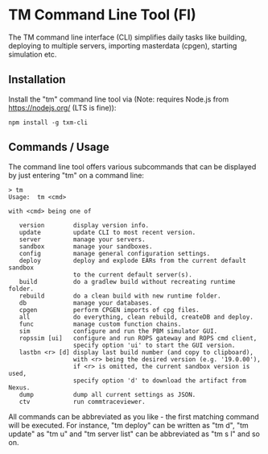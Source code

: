 # TM Command Line Tool (FI)
The TM command line interface (CLI) simplifies daily tasks like building, deploying to multiple servers, importing masterdata (cpgen), starting simulation etc.

## Installation

Install the "tm" command line tool via (Note: requires Node.js from https://nodejs.org/ (LTS is fine)):

    npm install -g txm-cli

## Commands / Usage

The command line tool offers various subcommands that can be displayed by just entering "tm" on a command line:

    > tm
    Usage:  tm <cmd>
     
    with <cmd> being one of
 
       version        display version info.
       update         update CLI to most recent version.
       server         manage your servers.
       sandbox        manage your sandboxes.
       config         manage general configuration settings.
       deploy         deploy and explode EARs from the current default sandbox
                      to the current default server(s).
       build          do a gradlew build without recreating runtime folder.
       rebuild        do a clean build with new runtime folder.
       db             manage your databases.
       cpgen          perform CPGEN imports of cpg files.
       all            do everything, clean rebuild, createDB and deploy.
       func           manage custom function chains.
       sim            configure and run the PBM simulator GUI.
       ropssim [ui]   configure and run ROPS gateway and ROPS cmd client,
                      specify option 'ui' to start the GUI version.
       lastbn <r> [d] display last build number (and copy to clipboard),
                      with <r> being the desired version (e.g. '19.0.00'),
                      if <r> is omitted, the current sandbox version is used,
                      specify option 'd' to download the artifact from Nexus.
       dump           dump all current settings as JSON.
	   ctv            run commtraceviewer.
       
All commands can be abbreviated as you like - the first matching command will be executed. For instance, "tm deploy" can be written as "tm d", "tm update" as "tm u" and "tm server list" can be abbreviated as "tm s l" and so on.
